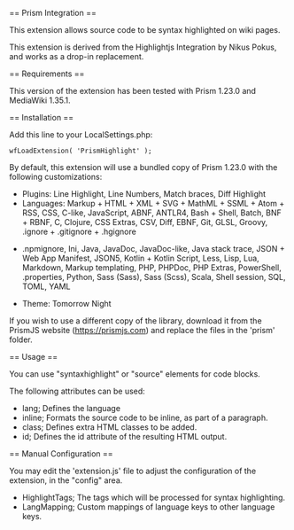 == Prism Integration ==

This extension allows source code to be syntax highlighted on wiki pages.

This extension is derived from the Highlightjs Integration by Nikus Pokus, and
works as a drop-in replacement.

== Requirements ==

This version of the extension has been tested with Prism 1.23.0 and MediaWiki
1.35.1.

== Installation ==

Add this line to your LocalSettings.php:

    wfLoadExtension( 'PrismHighlight' );

By default, this extension will use a bundled copy of Prism 1.23.0 with the
following customizations:

* Plugins: Line Highlight, Line Numbers, Match braces, Diff Highlight
* Languages: Markup + HTML + XML + SVG + MathML + SSML + Atom + RSS, CSS, 
C-like, JavaScript, ABNF, ANTLR4, Bash + Shell, Batch, BNF + RBNF, C, Clojure,
CSS Extras, CSV, Diff, EBNF, Git, GLSL, Groovy, .ignore + .gitignore + .hgignore
+ .npmignore, Ini, Java, JavaDoc, JavaDoc-like, Java stack trace, JSON + Web
App Manifest, JSON5, Kotlin + Kotlin Script, Less, Lisp, Lua, Markdown, Markup
templating, PHP, PHPDoc, PHP Extras, PowerShell, .properties, Python, Sass (Sass),
Sass (Scss), Scala, Shell session, SQL, TOML, YAML
* Theme: Tomorrow Night

If you wish to use a different copy of the library, download it from the PrismJS 
website (https://prismjs.com) and replace the files in the 'prism' folder.

== Usage ==

You can use "syntaxhighlight" or "source" elements for code blocks.

The following attributes can be used:
 * lang;        Defines the language
 * inline;      Formats the source code to be inline, as part of a paragraph.
 * class;       Defines extra HTML classes to be added.
 * id;          Defines the id attribute of the resulting HTML output.

== Manual Configuration ==

You may edit the 'extension.js' file to adjust the configuration of the extension, in
the "config" area.

* HighlightTags;    The tags which will be processed for syntax highlighting.
* LangMapping;      Custom mappings of language keys to other language keys.
